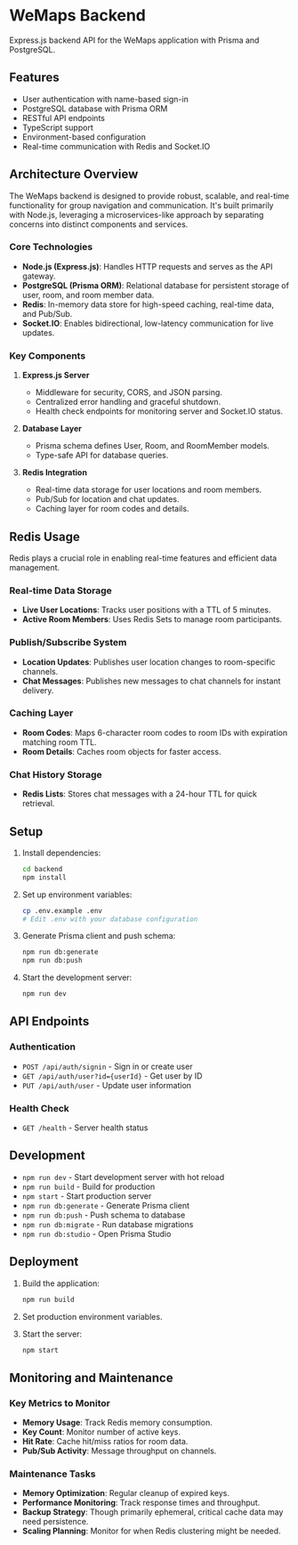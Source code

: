 # WeMaps Backend

Express.js backend API for the WeMaps application with Prisma and PostgreSQL.

## Features

- User authentication with name-based sign-in
- PostgreSQL database with Prisma ORM
- RESTful API endpoints
- TypeScript support
- Environment-based configuration
- Real-time communication with Redis and Socket.IO

## Architecture Overview

The WeMaps backend is designed to provide robust, scalable, and real-time functionality for group navigation and communication. It's built primarily with Node.js, leveraging a microservices-like approach by separating concerns into distinct components and services.

### Core Technologies

- **Node.js (Express.js)**: Handles HTTP requests and serves as the API gateway.
- **PostgreSQL (Prisma ORM)**: Relational database for persistent storage of user, room, and room member data.
- **Redis**: In-memory data store for high-speed caching, real-time data, and Pub/Sub.
- **Socket.IO**: Enables bidirectional, low-latency communication for live updates.

### Key Components

1. **Express.js Server**
   - Middleware for security, CORS, and JSON parsing.
   - Centralized error handling and graceful shutdown.
   - Health check endpoints for monitoring server and Socket.IO status.

2. **Database Layer**
   - Prisma schema defines User, Room, and RoomMember models.
   - Type-safe API for database queries.

3. **Redis Integration**
   - Real-time data storage for user locations and room members.
   - Pub/Sub for location and chat updates.
   - Caching layer for room codes and details.

## Redis Usage

Redis plays a crucial role in enabling real-time features and efficient data management.

### Real-time Data Storage
- **Live User Locations**: Tracks user positions with a TTL of 5 minutes.
- **Active Room Members**: Uses Redis Sets to manage room participants.

### Publish/Subscribe System
- **Location Updates**: Publishes user location changes to room-specific channels.
- **Chat Messages**: Publishes new messages to chat channels for instant delivery.

### Caching Layer
- **Room Codes**: Maps 6-character room codes to room IDs with expiration matching room TTL.
- **Room Details**: Caches room objects for faster access.

### Chat History Storage
- **Redis Lists**: Stores chat messages with a 24-hour TTL for quick retrieval.

## Setup

1. Install dependencies:
   ```bash
   cd backend
   npm install
   ```

2. Set up environment variables:
   ```bash
   cp .env.example .env
   # Edit .env with your database configuration
   ```

3. Generate Prisma client and push schema:
   ```bash
   npm run db:generate
   npm run db:push
   ```

4. Start the development server:
   ```bash
   npm run dev
   ```

## API Endpoints

### Authentication
- `POST /api/auth/signin` - Sign in or create user
- `GET /api/auth/user?id={userId}` - Get user by ID
- `PUT /api/auth/user` - Update user information

### Health Check
- `GET /health` - Server health status

## Development

- `npm run dev` - Start development server with hot reload
- `npm run build` - Build for production
- `npm start` - Start production server
- `npm run db:generate` - Generate Prisma client
- `npm run db:push` - Push schema to database
- `npm run db:migrate` - Run database migrations
- `npm run db:studio` - Open Prisma Studio

## Deployment

1. Build the application:
   ```bash
   npm run build
   ```

2. Set production environment variables.

3. Start the server:
   ```bash
   npm start
   ```

## Monitoring and Maintenance

### Key Metrics to Monitor
- **Memory Usage**: Track Redis memory consumption.
- **Key Count**: Monitor number of active keys.
- **Hit Rate**: Cache hit/miss ratios for room data.
- **Pub/Sub Activity**: Message throughput on channels.

### Maintenance Tasks
- **Memory Optimization**: Regular cleanup of expired keys.
- **Performance Monitoring**: Track response times and throughput.
- **Backup Strategy**: Though primarily ephemeral, critical cache data may need persistence.
- **Scaling Planning**: Monitor for when Redis clustering might be needed.